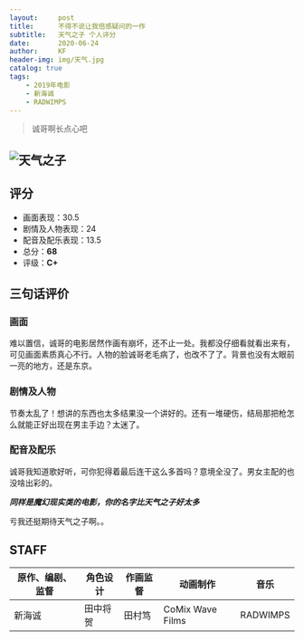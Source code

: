 ```yaml
---
layout:     post
title:      不得不说让我倍感疑问的一作
subtitle:   天气之子 个人评分
date:       2020-06-24
author:     KF
header-img: img/天气.jpg
catalog: true
tags:
    - 2019年电影
    - 新海诚
    - RADWIMPS
---
```


>诚哥啊长点心吧

![天气之子](https://images8.alphacoders.com/103/thumb-350-1037590.jpg)
----
## 评分

+ 画面表现：30.5
+ 剧情及人物表现：24
+ 配音及配乐表现：13.5
+ 总分：**68**
+ 评级：**C+**

## 三句话评价

### 画面
难以置信，诚哥的电影居然作画有崩坏，还不止一处。我都没仔细看就看出来有，可见画面素质真心不行。人物的脸诚哥老毛病了，也改不了了。背景也没有太眼前一亮的地方，还是东京。
### 剧情及人物
节奏太乱了！想讲的东西也太多结果没一个讲好的。还有一堆硬伤，结局那把枪怎么就能正好出现在男主手边？太迷了。
### 配音及配乐
诚哥我知道歌好听，可你犯得着最后连干这么多首吗？意境全没了。男女主配的也没啥出彩的。

***同样是魔幻现实类的电影，你的名字比天气之子好太多***

亏我还挺期待天气之子啊。。

## STAFF

原作、编剧、监督|角色设计|作画监督|动画制作|音乐
-|-|-|-|-
新海诚|田中将贺|田村笃|CoMix Wave Films|RADWIMPS
